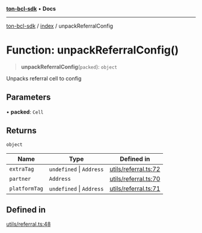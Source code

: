 [**ton-bcl-sdk**](../../README.md) • **Docs**

***

[ton-bcl-sdk](../../README.md) / [index](../README.md) / unpackReferralConfig

# Function: unpackReferralConfig()

> **unpackReferralConfig**(`packed`): `object`

Unpacks referral cell to config

## Parameters

• **packed**: `Cell`

## Returns

`object`

| Name | Type | Defined in |
| ------ | ------ | ------ |
| `extraTag` | `undefined` \| `Address` | [utils/referral.ts:72](https://github.com/ton-fun-tech/ton-bcl-sdk/blob/2c3a03eff23b95310615d175a0897f8d39565c83/src/utils/referral.ts#L72) |
| `partner` | `Address` | [utils/referral.ts:70](https://github.com/ton-fun-tech/ton-bcl-sdk/blob/2c3a03eff23b95310615d175a0897f8d39565c83/src/utils/referral.ts#L70) |
| `platformTag` | `undefined` \| `Address` | [utils/referral.ts:71](https://github.com/ton-fun-tech/ton-bcl-sdk/blob/2c3a03eff23b95310615d175a0897f8d39565c83/src/utils/referral.ts#L71) |

## Defined in

[utils/referral.ts:48](https://github.com/ton-fun-tech/ton-bcl-sdk/blob/2c3a03eff23b95310615d175a0897f8d39565c83/src/utils/referral.ts#L48)
